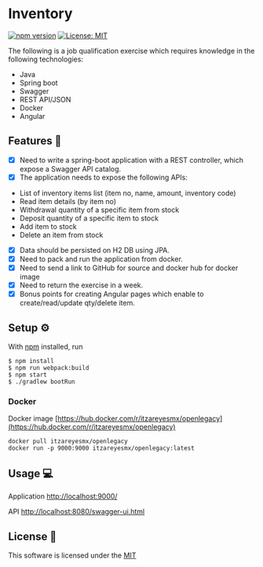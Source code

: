 # Inventory 
[![npm version](https://badge.fury.io/js/npm.svg)](https://badge.fury.io/js/npm)
[![License: MIT](https://img.shields.io/badge/License-MIT-yellow.svg)](https://opensource.org/licenses/MIT)

The following is a job qualification exercise which requires knowledge in the following technologies:

- Java
- Spring boot
- Swagger
- REST API/JSON
- Docker
- Angular 

## Features :rocket:

- [X] Need to write a spring-boot application with a REST controller, which expose a Swagger API catalog.
- [X] The application needs to expose the following APIs:
- List of inventory items list (item no, name, amount, inventory code)
- Read item details (by item no)
- Withdrawal quantity of a specific item from stock
- Deposit quantity of a specific item to stock
- Add item to stock
- Delete an item from stock  
- [X] Data should be persisted on H2 DB using JPA.
- [X] Need to pack and run the application from docker.
- [X] Need to send a link to GitHub for source and docker hub for docker image
- [X] Need to return the exercise in a week.
- [X] Bonus points for creating Angular pages which enable to create/read/update qty/delete item. 

## Setup :gear:

With [npm](https://npmjs.org/) installed, run

```
$ npm install
$ npm run webpack:build
$ npm start
$ ./gradlew bootRun
```

### Docker

Docker image [https://hub.docker.com/r/itzareyesmx/openlegacy](https://hub.docker.com/r/itzareyesmx/openlegacy)

```
docker pull itzareyesmx/openlegacy
docker run -p 9000:9000 itzareyesmx/openlegacy:latest
```

## Usage :computer:

Application [http://localhost:9000/](http://localhost:9000/)

API [http://localhost:8080/swagger-ui.html](http://localhost:8080/swagger-ui.html)

## License :page_facing_up:

This software is licensed under the [MIT](https://github.com/nhn/tui.editor/blob/master/LICENSE)
